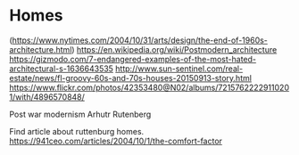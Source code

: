 # Homes
(https://www.nytimes.com/2004/10/31/arts/design/the-end-of-1960s-architecture.html)
https://en.wikipedia.org/wiki/Postmodern_architecture
https://gizmodo.com/7-endangered-examples-of-the-most-hated-architectural-s-1636643535
http://www.sun-sentinel.com/real-estate/news/fl-groovy-60s-and-70s-houses-20150913-story.html
https://www.flickr.com/photos/42353480@N02/albums/72157622229110201/with/4896570848/

Post war modernism
Arhutr Rutenberg

Find article about ruttenburg homes.
https://941ceo.com/articles/2004/10/1/the-comfort-factor

